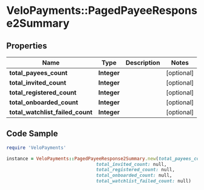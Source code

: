 # VeloPayments::PagedPayeeResponse2Summary

## Properties

Name | Type | Description | Notes
------------ | ------------- | ------------- | -------------
**total_payees_count** | **Integer** |  | [optional] 
**total_invited_count** | **Integer** |  | [optional] 
**total_registered_count** | **Integer** |  | [optional] 
**total_onboarded_count** | **Integer** |  | [optional] 
**total_watchlist_failed_count** | **Integer** |  | [optional] 

## Code Sample

```ruby
require 'VeloPayments'

instance = VeloPayments::PagedPayeeResponse2Summary.new(total_payees_count: null,
                                 total_invited_count: null,
                                 total_registered_count: null,
                                 total_onboarded_count: null,
                                 total_watchlist_failed_count: null)
```


